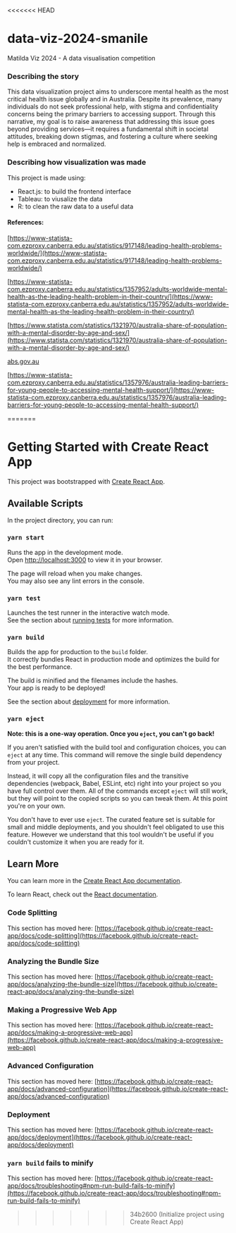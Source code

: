 <<<<<<< HEAD
# data-viz-2024-smanile
Matilda Viz 2024 - A data visualisation competition

### Describing the story
This data visualization project aims to underscore mental health as the most critical health issue globally and in Australia. Despite its prevalence, many individuals do not seek professional help, with stigma and confidentiality concerns being the primary barriers to accessing support. Through this narrative, my goal is to raise awareness that addressing this issue goes beyond providing services—it requires a fundamental shift in societal attitudes, breaking down stigmas, and fostering a culture where seeking help is embraced and normalized.
### Describing how visualization was made
This project is made using:
- React.js: to build the frontend interface
- Tableau: to viusalize the data
- R: to clean the raw data to a useful data 

#### References:
[https://www-statista-com.ezproxy.canberra.edu.au/statistics/917148/leading-health-problems-worldwide/](https://www-statista-com.ezproxy.canberra.edu.au/statistics/917148/leading-health-problems-worldwide/)

[https://www-statista-com.ezproxy.canberra.edu.au/statistics/1357952/adults-worldwide-mental-health-as-the-leading-health-problem-in-their-country/](https://www-statista-com.ezproxy.canberra.edu.au/statistics/1357952/adults-worldwide-mental-health-as-the-leading-health-problem-in-their-country/)

[https://www.statista.com/statistics/1321970/australia-share-of-population-with-a-mental-disorder-by-age-and-sex/](https://www.statista.com/statistics/1321970/australia-share-of-population-with-a-mental-disorder-by-age-and-sex/)

[abs.gov.au](abs.gov.au)

[https://www-statista-com.ezproxy.canberra.edu.au/statistics/1357976/australia-leading-barriers-for-young-people-to-accessing-mental-health-support/](https://www-statista-com.ezproxy.canberra.edu.au/statistics/1357976/australia-leading-barriers-for-young-people-to-accessing-mental-health-support/)

=======
# Getting Started with Create React App

This project was bootstrapped with [Create React App](https://github.com/facebook/create-react-app).

## Available Scripts

In the project directory, you can run:

### `yarn start`

Runs the app in the development mode.\
Open [http://localhost:3000](http://localhost:3000) to view it in your browser.

The page will reload when you make changes.\
You may also see any lint errors in the console.

### `yarn test`

Launches the test runner in the interactive watch mode.\
See the section about [running tests](https://facebook.github.io/create-react-app/docs/running-tests) for more information.

### `yarn build`

Builds the app for production to the `build` folder.\
It correctly bundles React in production mode and optimizes the build for the best performance.

The build is minified and the filenames include the hashes.\
Your app is ready to be deployed!

See the section about [deployment](https://facebook.github.io/create-react-app/docs/deployment) for more information.

### `yarn eject`

**Note: this is a one-way operation. Once you `eject`, you can't go back!**

If you aren't satisfied with the build tool and configuration choices, you can `eject` at any time. This command will remove the single build dependency from your project.

Instead, it will copy all the configuration files and the transitive dependencies (webpack, Babel, ESLint, etc) right into your project so you have full control over them. All of the commands except `eject` will still work, but they will point to the copied scripts so you can tweak them. At this point you're on your own.

You don't have to ever use `eject`. The curated feature set is suitable for small and middle deployments, and you shouldn't feel obligated to use this feature. However we understand that this tool wouldn't be useful if you couldn't customize it when you are ready for it.

## Learn More

You can learn more in the [Create React App documentation](https://facebook.github.io/create-react-app/docs/getting-started).

To learn React, check out the [React documentation](https://reactjs.org/).

### Code Splitting

This section has moved here: [https://facebook.github.io/create-react-app/docs/code-splitting](https://facebook.github.io/create-react-app/docs/code-splitting)

### Analyzing the Bundle Size

This section has moved here: [https://facebook.github.io/create-react-app/docs/analyzing-the-bundle-size](https://facebook.github.io/create-react-app/docs/analyzing-the-bundle-size)

### Making a Progressive Web App

This section has moved here: [https://facebook.github.io/create-react-app/docs/making-a-progressive-web-app](https://facebook.github.io/create-react-app/docs/making-a-progressive-web-app)

### Advanced Configuration

This section has moved here: [https://facebook.github.io/create-react-app/docs/advanced-configuration](https://facebook.github.io/create-react-app/docs/advanced-configuration)

### Deployment

This section has moved here: [https://facebook.github.io/create-react-app/docs/deployment](https://facebook.github.io/create-react-app/docs/deployment)

### `yarn build` fails to minify

This section has moved here: [https://facebook.github.io/create-react-app/docs/troubleshooting#npm-run-build-fails-to-minify](https://facebook.github.io/create-react-app/docs/troubleshooting#npm-run-build-fails-to-minify)
>>>>>>> 34b2600 (Initialize project using Create React App)

